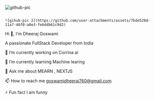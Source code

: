 ![github-pic](https://github.com/user-attachments/assets/d58df60c-b8da-4cef-8266-364c99c132e8)  

                                                                                 ![gihub-pic 2](https://github.com/user-attachments/assets/7bde528d-11a7-46f0-a0e3-fe6ddb61c9d2)

Hi 👋, I'm Dheeraj Goswami

A passionate FullStack Developer from India    

 🔭 I’m currently working on Corrina ai

 🌱 I’m currently learning Machine learing                                                              

 💬 Ask me about  MEARN , NEXTJS
 
 📫 How to reach me goswamidheeraj760@gmail.com
 
 ⚡ Fun fact I am funny 


